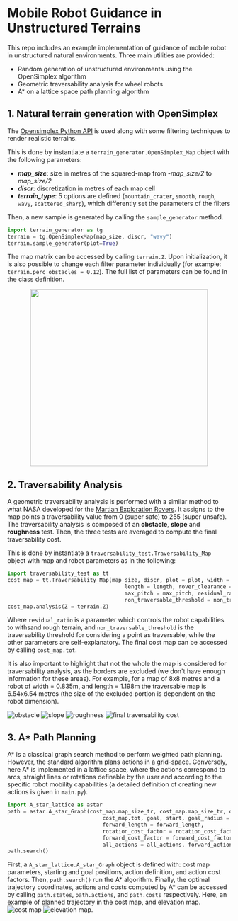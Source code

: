 # Mobile Robot Guidance in Unstructured Terrains 
This repo includes an example implementation of guidance of mobile robot in unstructured natural environments.
Three main utilities are provided:
- Random generation of unstructured environments using the OpenSimplex algorithm
- Geometric traversability analysis for wheel robots
- A* on a lattice space path planning algorithm

## 1. Natural terrain generation with OpenSimplex
The [Opensimplex Python API](https://github:com/lmas/opensimplex) is used along with some filtering techniques to render realistic terrains.

This is done by instantiate a `terrain_generator.OpenSimplex_Map` object with the following parameters:
- __*map_size*__: size in metres of the squared-map from *-map_size/2* to *map_size/2*
- __*discr*__: discretization in metres of each map cell
- __*terrain_type*__: 5 options are defined (`mountain_crater`, `smooth`, `rough`, `wavy`, `scattered_sharp`), which differently set the parameters of the filters

Then, a new sample is generated by calling the `sample_generator` method.

```python
import terrain_generator as tg
terrain = tg.OpenSimplexMap(map_size, discr, "wavy")
terrain.sample_generator(plot=True)
```

The map matrix can be accessed by calling  `terrain.Z`. Upon initialization, it is also possible to change each filter parameter individually (for example: `terrain.perc_obstacles = 0.12`). The full list of parameters can be found in the class definition.
<p align="center">
<img src="Images_example/Figure_2.png" width="400">
</p>



## 2. Traversability Analysis
A geometric traversability analysis is performed with a similar method to what NASA developed for the [Martian Exploration Rovers](https://ieeexplore.ieee.org/document/1035370). It assigns to the map points a traversability value from 0 (super safe) to 255 (super unsafe). The traversability analysis is composed of an **obstacle**, **slope** and **roughness** test. Then, the three tests are averaged to compute the final traversability cost.

This is done by instantiate a `traversability_test.Traversability_Map` object with map and robot parameters as in the following:
```python
import traversability_test as tt
cost_map = tt.Traversability_Map(map_size, discr, plot = plot, width = width, 
                                     length = length, rover_clearance = rover_clearance,
                                     max_pitch = max_pitch, residual_ratio = residual_ratio,
                                     non_traversable_threshold = non_traversable_threshold)
cost_map.analysis(Z = terrain.Z)
```
Where `residual_ratio` is a parameter which controls the robot capabilities to withsand rough terrain, and `non_traversable_threshold` is the traversability threshold for considering a point as traversable, while the other parameters are self-explanatory. The final cost map can be accessed by calling `cost_map.tot`.

It is also important to highlight that not the whole the map is considered for traversability analysis, as the borders are excluded (we don't have enough information for these areas). For example, for a map of 8x8 metres and a robot of width = 0.835m, and length = 1.198m the traversable map is 6.54x6.54 metres (the size of the excluded portion is dependent on the robot dimension).

![**obstacle**](Images_example/Figure_3.png)
![**slope**](Images_example/Figure_4.png)
![**roughness**](Images_example/Figure_5.png)
![final traversability cost](Images_example/Figure_6.png)

## 3. A* Path Planning
A* is a classical graph search method to perform weighted path planning. However, the standard algorithm plans actions in a grid-space. Conversely, here A* is implemented in a lattice space, where the actions correspond to arcs, straight lines or rotations definable by the user and according to the specific robot mobility capabilities (a detailed definition of creating new actions is given in `main.py`).

```python
import A_star_lattice as astar
path = astar.A_star_Graph(cost_map.map_size_tr, cost_map.map_size_tr, discr, 
                              cost_map.tot, goal, start, goal_radius = goal_radius, 
                              forward_length = forward_length,
                              rotation_cost_factor = rotation_cost_factor, 
                              forward_cost_factor = forward_cost_factor, plot = plot,
                              all_actions = all_actions, forward_actions = forward_actions)
path.search()
```
First, a `A_star_lattice.A_star_Graph` object is defined with: cost map parameters, starting and goal positions, action definition, and action cost factors. Then, `path.search()` run the A* algorithm. Finally, the optimal trajectory coordinates, actions and costs computed by A* can be accessed by calling `path.states`, `path.actions`, and `path.costs` respectively. Here, an example of planned trajectory in the cost map, and elevation map.
![cost map](Images_example/Figure_7.png)
![elevation map](Images_example/Figure_8.png).
